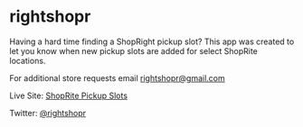 # rightshopr

Having a hard time finding a ShopRight pickup slot? This app was created to let you know when new pickup slots are added for select ShopRite locations. 

For additional store requests email rightshopr@gmail.com

Live Site: [ShopRite Pickup Slots](http://apps.joedev.me)

Twitter: [@rightshopr](https://twitter.com/rightshopr)
